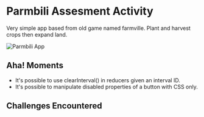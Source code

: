 # Parmbili Assesment Activity

Very simple app based from old game named farmville.
Plant and harvest crops then expand land.

![Parmbili App](https://user-images.githubusercontent.com/119291271/210716645-8da85889-74f5-4679-9899-b9a085594f05.gif)

## Aha! Moments

* It's possible to use clearInterval() in reducers given an interval ID.
* It's possible to manipulate disabled properties of a button with CSS only.

## Challenges Encountered